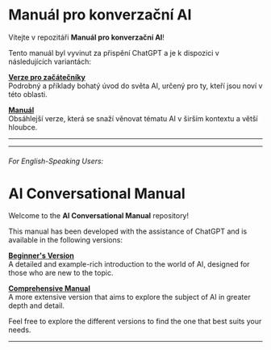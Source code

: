 # Manuál pro konverzační AI

Vítejte v repozitáři **Manuál pro konverzační AI**!

Tento manuál byl vyvinut za přispění ChatGPT a je k dispozici v následujících variantách:

[**Verze pro začátečníky**](CZ/Manual_pro_AI_zactectici.md)  
Podrobný a příklady bohatý úvod do světa AI, určený pro ty, kteří jsou noví v této oblasti.

[**Manuál**](CZ/Manual_pro_AI.md)  
Obsáhlejší verze, která se snaží věnovat tématu AI v širším kontextu a větší hloubce.

---

---


###### For English-Speaking Users:



# AI Conversational Manual

Welcome to the **AI Conversational Manual** repository!

This manual has been developed with the assistance of ChatGPT and is available in the following versions:

[**Beginner's Version**](EN/Manual_for_AI_beginners.md)  
A detailed and example-rich introduction to the world of AI, designed for those who are new to the topic.

[**Comprehensive Manual**](EN/Manual_for_AI.md)  
A more extensive version that aims to explore the subject of AI in greater depth and detail.

Feel free to explore the different versions to find the one that best suits your needs.

---